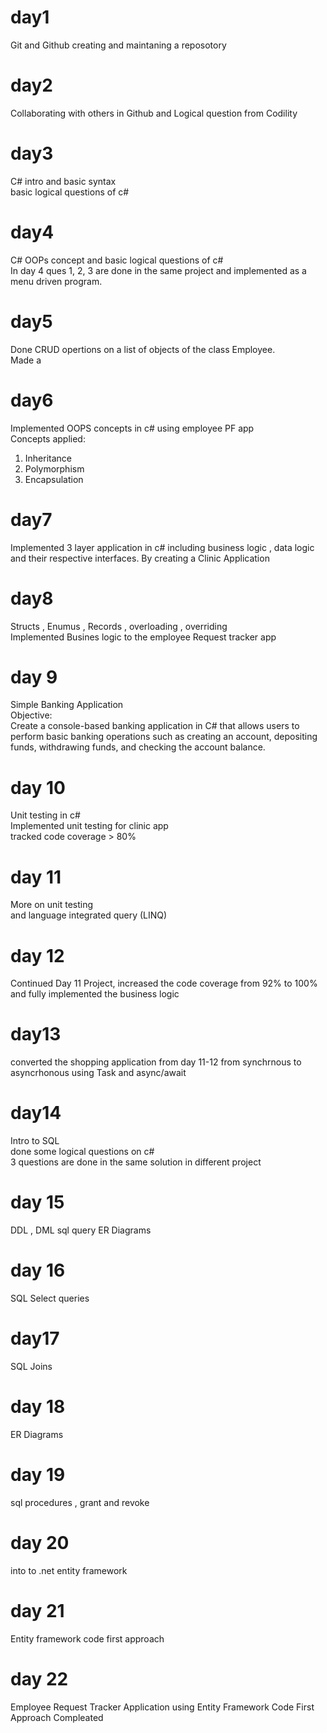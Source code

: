 # day1
Git and Github creating and maintaning a reposotory 
# day2
Collaborating with others in Github and Logical question from Codility
# day3
C# intro and basic syntax  
basic logical questions of c#
# day4
C# OOPs concept and basic logical questions of c#  
In day 4 ques 1, 2, 3 are done in the same project and implemented as a menu driven program.
# day5
Done CRUD opertions on a list of objects of the class Employee.  
Made a  
# day6
Implemented OOPS concepts in c# using employee PF app  
Concepts applied:  
1. Inheritance  
2. Polymorphism  
3. Encapsulation  

# day7 
Implemented 3 layer application in c# including business logic , data logic and their respective interfaces. By creating a Clinic Application  

# day8
Structs , Enumus , Records , overloading , overriding  
Implemented Busines logic to the employee Request tracker app

# day 9 
Simple Banking Application  
Objective:  
Create a console-based banking application in C# that allows users to perform basic banking operations such as creating an account, depositing funds, withdrawing funds, and checking the account balance.


# day 10
Unit testing in c#  
Implemented unit testing for clinic app  
tracked code coverage > 80%

# day 11 
More on unit testing  
and language integrated query (LINQ)

# day 12 
Continued Day 11 Project, increased the code coverage from 92% to 100% and fully implemented the business logic

# day13
converted the shopping application from day 11-12 from synchrnous to asyncrhonous using Task and async/await

# day14
Intro to SQL   
done some logical questions on c#  
3 questions are done in the same solution in different project

# day 15 
DDL , DML sql query 
ER Diagrams 

# day 16 
SQL Select queries

# day17 
SQL Joins

# day 18
ER Diagrams 

# day 19 
sql procedures , grant and revoke

# day 20 
into to .net entity framework 

# day 21
Entity framework code first approach


# day 22
 Employee Request Tracker Application using Entity Framework Code First Approach Compleated
